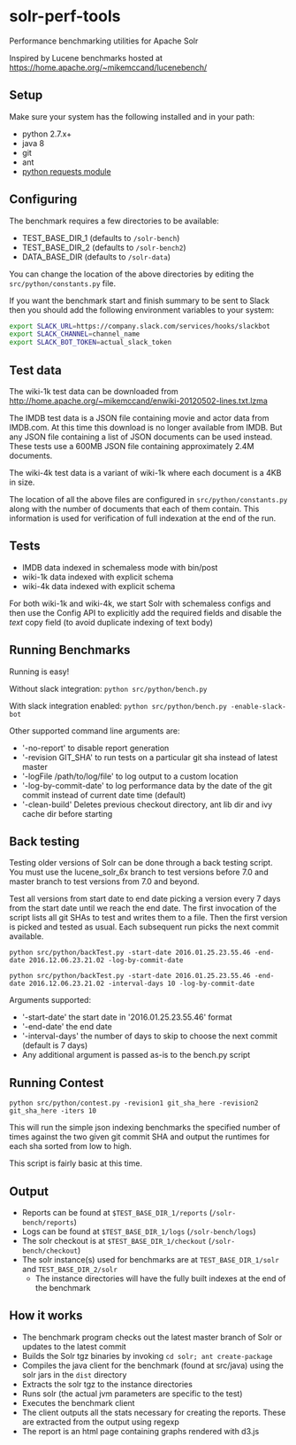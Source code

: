 # solr-perf-tools
Performance benchmarking utilities for Apache Solr

Inspired by Lucene benchmarks hosted at https://home.apache.org/~mikemccand/lucenebench/

## Setup

Make sure your system has the following installed and in your path:
* python 2.7.x+
* java 8
* git
* ant
* [python requests module](http://docs.python-requests.org/en/master/user/install/)

## Configuring

The benchmark requires a few directories to be available:
* TEST_BASE_DIR_1 (defaults to `/solr-bench`)
* TEST_BASE_DIR_2 (defaults to `/solr-bench2`)
* DATA_BASE_DIR (defaults to `/solr-data`)

You can change the location of the above directories by editing the `src/python/constants.py` file.

If you want the benchmark start and finish summary to be sent to Slack then you should add the following
environment variables to your system:
```bash
export SLACK_URL=https://company.slack.com/services/hooks/slackbot
export SLACK_CHANNEL=channel_name
export SLACK_BOT_TOKEN=actual_slack_token
```

## Test data

The wiki-1k test data can be downloaded from http://home.apache.org/~mikemccand/enwiki-20120502-lines.txt.lzma

The IMDB test data is a JSON file containing movie and actor data from IMDB.com. At this time this download is no
longer available from IMDB. But any JSON file containing a list of JSON documents can be used instead. These tests
use a 600MB JSON file containing approximately 2.4M documents.

The wiki-4k test data is a variant of wiki-1k where each document is a 4KB in size.

The location of all the above files are configured in `src/python/constants.py` along with the number of documents
that each of them contain. This information is used for verification of full indexation at the end of the run.

## Tests

* IMDB data indexed in schemaless mode with bin/post
* wiki-1k data indexed with explicit schema
* wiki-4k data indexed with explicit schema

For both wiki-1k and wiki-4k, we start Solr with schemaless configs and then use the Config API to explicitly
add the required fields and disable the _text_ copy field (to avoid duplicate indexing of text body)

## Running Benchmarks

Running is easy!

Without slack integration:
`python src/python/bench.py`

With slack integration enabled:
`python src/python/bench.py -enable-slack-bot`

Other supported command line arguments are:
* '-no-report' to disable report generation
* '-revision GIT_SHA' to run tests on a particular git sha instead of latest master
* '-logFile /path/to/log/file' to log output to a custom location
* '-log-by-commit-date' to log performance data by the date of the git commit instead of current date time (default)
* '-clean-build' Deletes previous checkout directory, ant lib dir and ivy cache dir before starting

## Back testing

Testing older versions of Solr can be done through a back testing script. You must use the lucene_solr_6x branch
to test versions before 7.0 and master branch to test versions from 7.0 and beyond.

Test all versions from start date to end date picking a version every 7 days from the start date until we reach the end date.
The first invocation of the script lists all git SHAs to test and writes them to a file. Then the first version
is picked and tested as usual. Each subsequent run picks the next commit available.

`python src/python/backTest.py -start-date 2016.01.25.23.55.46 -end-date 2016.12.06.23.21.02 -log-by-commit-date`

`python src/python/backTest.py -start-date 2016.01.25.23.55.46 -end-date 2016.12.06.23.21.02 -interval-days 10 -log-by-commit-date`

Arguments supported:
* '-start-date' the start date in '2016.01.25.23.55.46' format
* '-end-date' the end date
* '-interval-days' the number of days to skip to choose the next commit (default is 7 days)
* Any additional argument is passed as-is to the bench.py script

## Running Contest

`python src/python/contest.py -revision1 git_sha_here -revision2 git_sha_here -iters 10`

This will run the simple json indexing benchmarks the specified number of times against the two given git commit SHA
and output the runtimes for each sha sorted from low to high.

This script is fairly basic at this time.

## Output

* Reports can be found at `$TEST_BASE_DIR_1/reports` (`/solr-bench/reports`)
* Logs can be found at `$TEST_BASE_DIR_1/logs`  (`/solr-bench/logs`)
* The solr checkout is at `$TEST_BASE_DIR_1/checkout` (`/solr-bench/checkout`)
* The solr instance(s) used for benchmarks are at `TEST_BASE_DIR_1/solr` and `TEST_BASE_DIR_2/solr`
  * The instance directories will have the fully built indexes at the end of the benchmark

## How it works

* The benchmark program checks out the latest master branch of Solr or updates to the latest commit
* Builds the Solr tgz binaries by invoking `cd solr; ant create-package`
* Compiles the java client for the benchmark (found at src/java) using the solr jars in the `dist` directory
* Extracts the solr tgz to the instance directories
* Runs solr (the actual jvm parameters are specific to the test)
* Executes the benchmark client
* The client outputs all the stats necessary for creating the reports. These are extracted from the output using regexp
* The report is an html page containing graphs rendered with d3.js